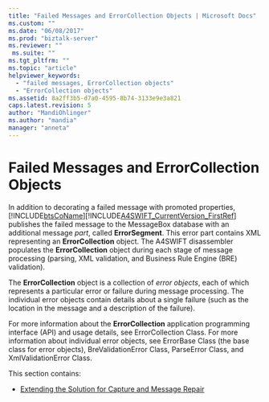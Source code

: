 ```yaml
---
title: "Failed Messages and ErrorCollection Objects | Microsoft Docs"
ms.custom: ""
ms.date: "06/08/2017"
ms.prod: "biztalk-server"
ms.reviewer: ""
 ms.suite: ""
ms.tgt_pltfrm: ""
ms.topic: "article"
helpviewer_keywords: 
  - "failed messages, ErrorCollection objects"
  - "ErrorCollection objects"
ms.assetid: 8a2ff3b5-d7a0-4595-8b74-3133e9e3a821
caps.latest.revision: 5
author: "MandiOhlinger"
ms.author: "mandia"
manager: "anneta"
---
```

# Failed Messages and ErrorCollection Objects
In addition to decorating a failed message with promoted properties, [!INCLUDE[btsCoName](../../includes/btsconame-md.md)][!INCLUDE[A4SWIFT_CurrentVersion_FirstRef](../../includes/a4swift-currentversion-firstref-md.md)] publishes the failed message to the MessageBox database with an additional message *part*, called **ErrorSegment**. This error part contains XML representing an **ErrorCollection** object. The A4SWIFT disassembler populates the **ErrorCollection** object during each stage of message processing (parsing, XML validation, and Business Rule Engine (BRE) validation).  
  
 The **ErrorCollection** object is a collection of *error objects*, each of which represents a particular error or failure during message processing. The individual error objects contain details about a single failure (such as the location in the message and a description of the failure).  
  
 For more information about the **ErrorCollection** application programming interface (API) and usage details, see ErrorCollection Class. For more information about individual error objects, see ErrorBase Class (the base class for error objects), BreValidationError Class, ParseError Class, and XmlValidationError Class.  
  
 This section contains:  
  
-   [Extending the Solution for Capture and Message Repair](../../adapters-and-accelerators/accelerator-swift/extending-the-solution-for-capture-and-message-repair.md)